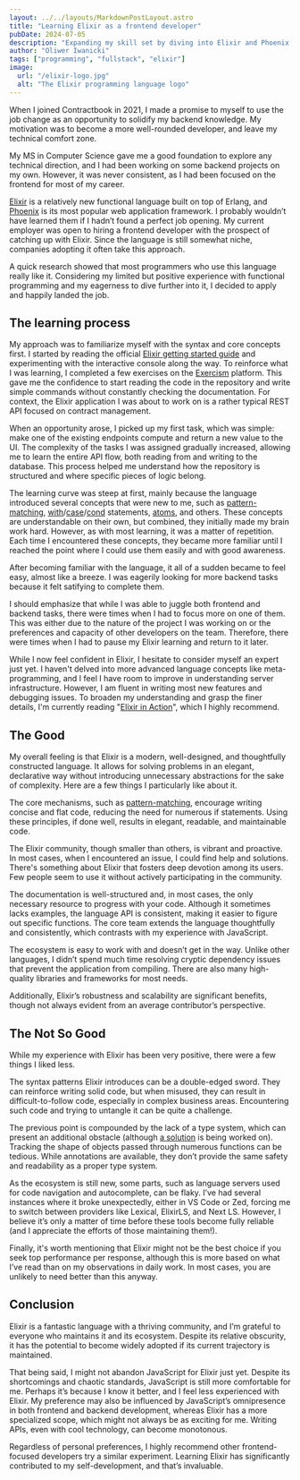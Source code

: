 ```yaml
---
layout: ../../layouts/MarkdownPostLayout.astro
title: "Learning Elixir as a frontend developer"
pubDate: 2024-07-05
description: "Expanding my skill set by diving into Elixir and Phoenix: reflections on my learning journey and new technologies."
author: "Oliwer Iwanicki"
tags: ["programming", "fullstack", "elixir"]
image:
  url: "/elixir-logo.jpg"
  alt: "The Elixir programming language logo"
---
```


When I joined Contractbook in 2021, I made a promise to myself to use the job change as an opportunity to solidify my backend knowledge. My motivation was to become a more well-rounded developer, and leave my technical comfort zone.

My MS in Computer Science gave me a good foundation to explore any technical direction, and I had been working on some backend projects on my own. However, it was never consistent, as I had been focused on the frontend for most of my career.

[Elixir](https://elixir-lang.org/) is a relatively new functional language built on top of Erlang, and [Phoenix](https://www.phoenixframework.org) is its most popular web application framework. I probably wouldn’t have learned them if I hadn’t found a perfect job opening. My current employer was open to hiring a frontend developer with the prospect of catching up with Elixir. Since the language is still somewhat niche, companies adopting it often take this approach.

A quick research showed that most programmers who use this language really like it. Considering my limited but positive experience with functional programming and my eagerness to dive further into it, I decided to apply and happily landed the job.

## The learning process


My approach was to familiarize myself with the syntax and core concepts first. I started by reading the official [Elixir getting started guide](https://elixirschool.com/en/lessons/basics/basics#getting-started-0) and experimenting with the interactive console along the way. To reinforce what I was learning, I completed a few exercises on the [Exercism](https://exercism.org/tracks/elixir) platform. This gave me the confidence to start reading the code in the repository and write simple commands without constantly checking the documentation. For context, the Elixir application I was about to work on is a rather typical REST API focused on contract management.

When an opportunity arose, I picked up my first task, which was simple: make one of the existing endpoints compute and return a new value to the UI. The complexity of the tasks I was assigned gradually increased, allowing me to learn the entire API flow, both reading from and writing to the database. This process helped me understand how the repository is structured and where specific pieces of logic belong.

The learning curve was steep at first, mainly because the language introduced several concepts that were new to me, such as [pattern-matching](https://elixirschool.com/en/lessons/basics/pattern_matching), [with](https://elixirschool.com/en/lessons/basics/control_structures#with-3)/[case](https://elixirschool.com/en/lessons/basics/control_structures#case-1)/[cond](https://elixirschool.com/en/lessons/basics/control_structures#cond-2) statements, [atoms](https://elixirschool.com/en/lessons/basics/basics#atoms-7), and others. These concepts are understandable on their own, but combined, they initially made my brain work hard. However, as with most learning, it was a matter of repetition. Each time I encountered these concepts, they became more familiar until I reached the point where I could use them easily and with good awareness.

After becoming familiar with the language, it all of a sudden became to feel easy, almost like a breeze. I was eagerily looking for more backend tasks because it felt satifying to complete them.

I should emphasize that while I was able to juggle both frontend and backend tasks, there were times when I had to focus more on one of them. This was either due to the nature of the project I was working on or the preferences and capacity of other developers on the team. Therefore, there were times when I had to pause my Elixir learning and return to it later.

While I now feel confident in Elixir, I hesitate to consider myself an expert just yet. I haven't delved into more advanced language concepts like meta-programming, and I feel I have room to improve in understanding server infrastructure. However, I am fluent in writing most new features and debugging issues. To broaden my understanding and grasp the finer details, I'm currently reading "[Elixir in Action](https://www.manning.com/books/elixir-in-action-third-edition)", which I highly recommend.

## The Good


My overall feeling is that Elixir is a modern, well-designed, and thoughtfully constructed language. It allows for solving problems in an elegant, declarative way without introducing unnecessary abstractions for the sake of complexity. Here are a few things I particularly like about it.

The core mechanisms, such as [pattern-matching](https://elixirschool.com/en/lessons/basics/pattern_matching), encourage writing concise and flat code, reducing the need for numerous if statements. Using these principles, if done well, results in elegant, readable, and maintainable code.

The Elixir community, though smaller than others, is vibrant and proactive. In most cases, when I encountered an issue, I could find help and solutions. There's something about Elixir that fosters deep devotion among its users. Few people seem to use it without actively participating in the community.

The documentation is well-structured and, in most cases, the only necessary resource to progress with your code. Although it sometimes lacks examples, the language API is consistent, making it easier to figure out specific functions. The core team extends the language thoughtfully and consistently, which contrasts with my experience with JavaScript.

The ecosystem is easy to work with and doesn’t get in the way. Unlike other languages, I didn’t spend much time resolving cryptic dependency issues that prevent the application from compiling. There are also many high-quality libraries and frameworks for most needs.

Additionally, Elixir’s robustness and scalability are significant benefits, though not always evident from an average contributor’s perspective.

## The Not So Good

While my experience with Elixir has been very positive, there were a few things I liked less.

The syntax patterns Elixir introduces can be a double-edged sword. They can reinforce writing solid code, but when misused, they can result in difficult-to-follow code, especially in complex business areas. Encountering such code and trying to untangle it can be quite a challenge.

The previous point is compounded by the lack of a type system, which can present an additional obstacle (although [a solution](https://www.youtube.com/watch?v=giYbq4HmfGA) is being worked on). Tracking the shape of objects passed through numerous functions can be tedious. While annotations are available, they don’t provide the same safety and readability as a proper type system.

As the ecosystem is still new, some parts, such as language servers used for code navigation and autocomplete, can be flaky. I’ve had several instances where it broke unexpectedly, either in VS Code or Zed, forcing me to switch between providers like Lexical, ElixirLS, and Next LS. However, I believe it’s only a matter of time before these tools become fully reliable (and I appreciate the efforts of those maintaining them!).

Finally, it's worth mentioning that Elixir might not be the best choice if you seek top performance per response, although this is more based on what I’ve read than on my observations in daily work. In most cases, you are unlikely to need better than this anyway.

## Conclusion


Elixir is a fantastic language with a thriving community, and I’m grateful to everyone who maintains it and its ecosystem. Despite its relative obscurity, it has the potential to become widely adopted if its current trajectory is maintained.

That being said, I might not abandon JavaScript for Elixir just yet. Despite its shortcomings and chaotic standards, JavaScript is still more comfortable for me. Perhaps it’s because I know it better, and I feel less experienced with Elixir. My preference may also be influenced by JavaScript’s omnipresence in both frontend and backend development, whereas Elixir has a more specialized scope, which might not always be as exciting for me. Writing APIs, even with cool technology, can become monotonous.

Regardless of personal preferences, I highly recommend other frontend-focused developers try a similar experiment. Learning Elixir has significantly contributed to my self-development, and that’s invaluable.
